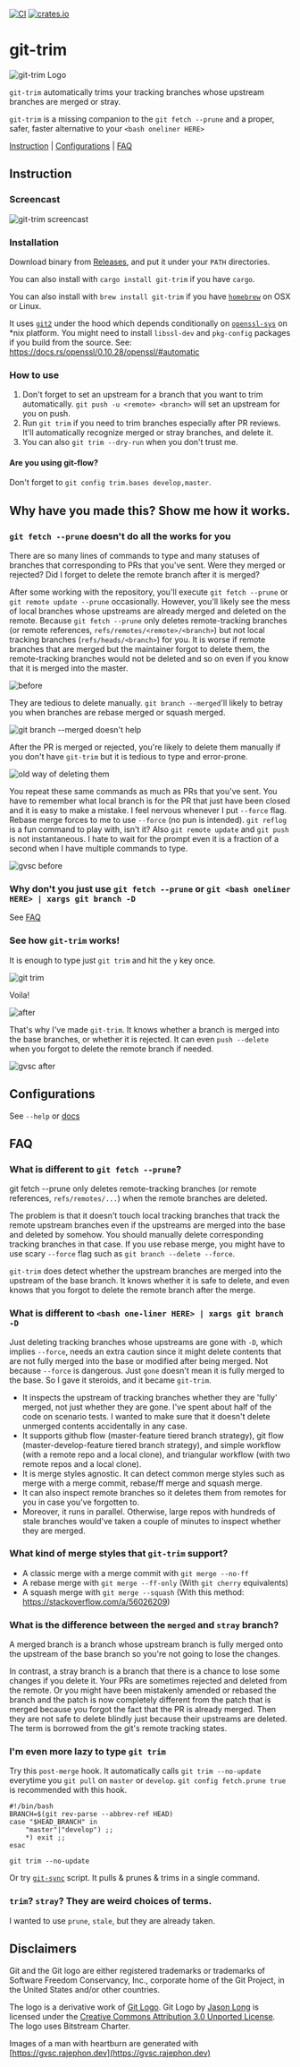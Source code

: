 [![CI](https://github.com/foriequal0/git-trim/workflows/CI/badge.svg?event=push)](https://github.com/foriequal0/git-trim/actions?query=workflow%3ACI) [![crates.io](https://img.shields.io/crates/v/git-trim.svg)](https://crates.io/crates/git-trim)

git-trim
========

![git-trim Logo](images/logo.png)

`git-trim` automatically trims your tracking branches whose upstream branches are merged or stray.

`git-trim` is a missing companion to the `git fetch --prune` and a proper, safer, faster alternative to your `<bash oneliner HERE>`

[Instruction](#instruction) | [Configurations](#configurations) | [FAQ](#faq)

## Instruction

### Screencast

![git-trim screencast](screencast.png)

### Installation
Download binary from [Releases](https://github.com/foriequal0/git-trim/releases), and put it under your `PATH` directories.

You can also install with `cargo install git-trim` if you have `cargo`. 

You can also install with `brew install git-trim` if you have [`homebrew`](https://brew.sh) on OSX or Linux.

It uses [`git2`](https://crates.io/crates/git2) under the hood which depends conditionally on [`openssl-sys`](https://crates.io/crates/openssl) on *nix platform.
You might need to install `libssl-dev` and `pkg-config` packages if you build from the source. See: https://docs.rs/openssl/0.10.28/openssl/#automatic

### How to use
1. Don't forget to set an upstream for a branch that you want to trim automatically.
   `git push -u <remote> <branch>` will set an upstream for you on push.
1. Run `git trim` if you need to trim branches especially after PR reviews. It'll automatically recognize merged or stray branches, and delete it.
1. You can also `git trim --dry-run` when you don't trust me.

#### Are you using git-flow?

Don't forget to `git config trim.bases develop,master`.

## Why have you made this? Show me how it works.

### `git fetch --prune` doesn't do all the works for you

There are so many lines of commands to type and many statuses of branches that corresponding to PRs that you've sent.
Were they merged or rejected? Did I forget to delete the remote branch after it is merged?

After some working with the repository, you'll execute `git fetch --prune` or `git remote update --prune` occasionally.
However, you'll likely see the mess of local branches whose upstreams are already merged and deleted on the remote.
Because `git fetch --prune` only deletes remote-tracking branches (or remote references, `refs/remotes/<remote>/<branch>`) but not local tracking branches (`refs/heads/<branch>`) for you.
It is worse if remote branches that are merged but the maintainer forgot to delete them,
the remote-tracking branches would not be deleted and so on even if you know that it is merged into the master.

![before](images/0-before.png)

They are tedious to delete manually. `git branch --merged`'ll likely to betray you when branches are rebase merged or squash merged.

![git branch --merged doesn't help](images/1-branch-merged.png)

After the PR is merged or rejected, you're likely to delete them manually if you don't have `git-trim` but it is tedious to type and error-prone.

![old way of deleting them](images/2-old-way.png)

You repeat these same commands as much as PRs that you've sent.
You have to remember what local branch is for the PR that just have been closed and it is easy to make a mistake.
I feel nervous whenever I put `--force` flag. Rebase merge forces to me to use `--force` (no pun is intended).
`git reflog` is a fun command to play with, isn't it? Also `git remote update` and `git push` is not instantaneous.
I hate to wait for the prompt even it is a fraction of a second when I have multiple commands to type.

![gvsc before](images/gvsc-0.png)

### Why don't you just use `git fetch --prune` or `git <bash oneliner HERE> | xargs git branch -D`

See [FAQ](#faq)

### See how `git-trim` works!

It is enough to type just `git trim` and hit the `y` key once.

![git trim](images/3-git-trim-in-action.png)

Voila!

![after](images/4-after.png)

That's why I've made `git-trim`.
It knows whether a branch is merged into the base branches, or whether it is rejected.
It can even `push --delete` when you forgot to delete the remote branch if needed.

![gvsc after](images/gvsc-1.png)

## Configurations

See `--help` or [docs](docs/git-trim.man)

## FAQ

### What is different to `git fetch --prune`?

git fetch --prune only deletes remote-tracking branches (or remote references, `refs/remotes/...`) when the remote branches are deleted.

The problem is that it doesn't touch local tracking branches that track the remote upstream branches
even if the upstreams are merged into the base and deleted by somehow. You should manually delete corresponding tracking branches in that case.
If you use rebase merge, you might have to use scary `--force` flag such as `git branch --delete --force`.

`git-trim` does detect whether the upstream branches are merged into the upstream of the base branch.
It knows whether it is safe to delete, and even knows that you forgot to delete the remote branch after the merge.

### What is different to `<bash one-liner HERE> | xargs git branch -D`

Just deleting tracking branches whose upstreams are gone with `-D`, which implies `--force`,
needs an extra caution since it might delete contents that are not fully merged into the base or modified after being merged.
Not because `--force` is dangerous. Just `gone` doesn't mean it is fully merged to the base. So I gave it steroids, and it became `git-trim`.

 * It inspects the upstream of tracking branches whether they are 'fully' merged, not just whether they are gone.
 I've spent about half of the code on scenario tests. I wanted to make sure that it doesn't delete unmerged contents accidentally in any case.
 * It supports github flow (master-feature tiered branch strategy), git flow (master-develop-feature tiered branch strategy),
 and simple workflow (with a remote repo and a local clone), and triangular workflow (with two remote repos and a local clone).
 * It is merge styles agnostic. It can detect common merge styles such as merge with a merge commit, rebase/ff merge and squash merge.
 * It can also inspect remote branches so it deletes them from remotes for you in case you've forgotten to.
 * Moreover, it runs in parallel. Otherwise, large repos with hundreds of stale branches would've taken a couple of minutes to inspect whether they are merged.

### What kind of merge styles that `git-trim` support?

* A classic merge with a merge commit with `git merge --no-ff`
* A rebase merge with `git merge --ff-only` (With `git cherry` equivalents)
* A squash merge with `git merge --squash` (With this method: https://stackoverflow.com/a/56026209)

### What is the difference between the `merged` and `stray` branch?

A merged branch is a branch whose upstream branch is fully merged onto the upstream of the base branch so you're not going to lose the changes.

In contrast, a stray branch is a branch that there is a chance to lose some changes if you delete it.
Your PRs are sometimes rejected and deleted from the remote.
Or you might have been mistakenly amended or rebased the branch and the patch is now completely different from the patch
that is merged because you forgot the fact that the PR is already merged.
Then they are not safe to delete blindly just because their upstreams are deleted.
The term is borrowed from the git's remote tracking states.

### I'm even more lazy to type `git trim`

Try this `post-merge` hook. It automatically calls `git trim --no-update` everytime you `git pull` on `master` or `develop`. `git config fetch.prune true` is recommended with this hook.
```shell
#!/bin/bash
BRANCH=$(git rev-parse --abbrev-ref HEAD)
case "$HEAD_BRANCH" in
    "master"|"develop") ;;
    *) exit ;;
esac

git trim --no-update
```
Or try [`git-sync`](https://gist.github.com/foriequal0/55763d9177803c325904d089299f0970) script. It pulls & prunes & trims in a single command.

### `trim`? `stray`? They are weird choices of terms.

I wanted to use `prune`, `stale`, but they are already taken.

## Disclaimers
Git and the Git logo are either registered trademarks or trademarks of Software Freedom Conservancy, Inc., corporate home of the Git Project, in the United States and/or other countries.

The logo is a derivative work of [Git Logo](https://git-scm.com/downloads/logos). Git Logo by [Jason Long](https://twitter.com/jasonlong) is licensed under the [Creative Commons Attribution 3.0 Unported License](https://creativecommons.org/licenses/by/3.0/). The logo uses Bitstream Charter.

Images of a man with heartburn are generated with [https://gvsc.rajephon.dev](https://gvsc.rajephon.dev)
